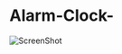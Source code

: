 Alarm-Clock-
============

 ![ScreenShot](https://raw.githubusercontent.com/NuhaKhaled/Alarm-Clock-/master/images/screenshot.png)
 
 
